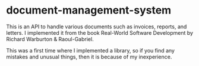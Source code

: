 # document-management-system
This is an API to handle various documents such as invoices, reports, and letters. I implemented it from the book Real-World Software Development by Richard Warburton & Raoul-Gabriel.

This was a first time where I implemented a library, so if you find any mistakes and unusual things, then it is because of my inexperience.